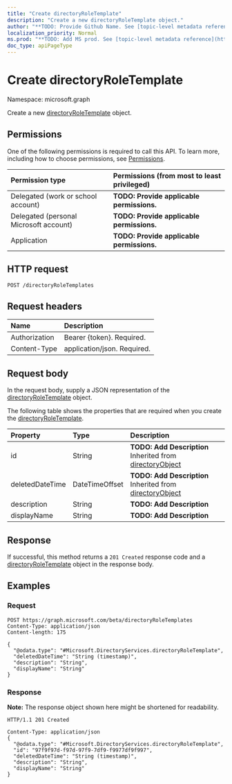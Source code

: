 ```yaml
---
title: "Create directoryRoleTemplate"
description: "Create a new directoryRoleTemplate object."
author: "**TODO: Provide Github Name. See [topic-level metadata reference](https://msgo.azurewebsites.net/add/document/guidelines/metadata.html#topic-level-metadata)**"
localization_priority: Normal
ms.prod: "**TODO: Add MS prod. See [topic-level metadata reference](https://msgo.azurewebsites.net/add/document/guidelines/metadata.html#topic-level-metadata)**"
doc_type: apiPageType
---
```


# Create directoryRoleTemplate
Namespace: microsoft.graph

Create a new [directoryRoleTemplate](../resources/directoryroletemplate.md) object.

## Permissions
One of the following permissions is required to call this API. To learn more, including how to choose permissions, see [Permissions](/graph/permissions-reference).

|Permission type|Permissions (from most to least privileged)|
|:---|:---|
|Delegated (work or school account)|**TODO: Provide applicable permissions.**|
|Delegated (personal Microsoft account)|**TODO: Provide applicable permissions.**|
|Application|**TODO: Provide applicable permissions.**|

## HTTP request

<!-- {
  "blockType": "ignored"
}
-->
``` http
POST /directoryRoleTemplates
```

## Request headers
|Name|Description|
|:---|:---|
|Authorization|Bearer {token}. Required.|
|Content-Type|application/json. Required.|

## Request body
In the request body, supply a JSON representation of the [directoryRoleTemplate](../resources/directoryroletemplate.md) object.

The following table shows the properties that are required when you create the [directoryRoleTemplate](../resources/directoryroletemplate.md).

|Property|Type|Description|
|:---|:---|:---|
|id|String|**TODO: Add Description** Inherited from [directoryObject](../resources/directoryobject.md)|
|deletedDateTime|DateTimeOffset|**TODO: Add Description** Inherited from [directoryObject](../resources/directoryobject.md)|
|description|String|**TODO: Add Description**|
|displayName|String|**TODO: Add Description**|



## Response

If successful, this method returns a `201 Created` response code and a [directoryRoleTemplate](../resources/directoryroletemplate.md) object in the response body.

## Examples

### Request
<!-- {
  "blockType": "request",
  "name": "create_directoryroletemplate_from_directoryroletemplates"
}
-->
``` http
POST https://graph.microsoft.com/beta/directoryRoleTemplates
Content-Type: application/json
Content-length: 175

{
  "@odata.type": "#Microsoft.DirectoryServices.directoryRoleTemplate",
  "deletedDateTime": "String (timestamp)",
  "description": "String",
  "displayName": "String"
}
```


### Response
**Note:** The response object shown here might be shortened for readability.
<!-- {
  "blockType": "response",
  "truncated": true,
  "@odata.type": "Microsoft.DirectoryServices.directoryRoleTemplate"
}
-->
``` http
HTTP/1.1 201 Created

Content-Type: application/json
{
  "@odata.type": "#Microsoft.DirectoryServices.directoryRoleTemplate",
  "id": "97f9f97d-f97d-97f9-7df9-f9977df9f997",
  "deletedDateTime": "String (timestamp)",
  "description": "String",
  "displayName": "String"
}
```

